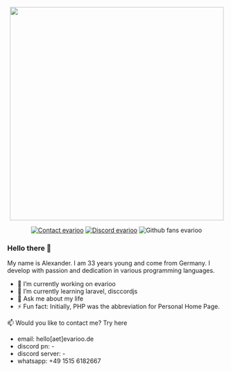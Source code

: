 <p align="center"><a href="https://www.evarioo.de" target="_blank"><img src="https://i.ibb.co/sPVdY46/github-readme-logo.png" width="493" /></a></p>

<p align="center">
<a href="mailto:hello@evarioo.de?subject=Contact about github.com/evarioooo"><img src="https://img.shields.io/static/v1?label=E-Mail&message=info@evarioo.de&color=ffba00&style=for-the-badge" alt="Contact evarioo" /></a>
<a href="https://discord.com/invite/9qqKZuAbsa"><img src="https://img.shields.io/discord/1180128790580572272?style=for-the-badge&label=Discord&color=ffba00" alt="Discord evarioo" /></a>
<img src="https://img.shields.io/github/followers/evarioooo?style=for-the-badge&label=Fans&color=ffba00" alt="Github fans evarioo" />
</p>

### Hello there 🌻

My name is Alexander. I am 33 years young and come from Germany. I develop with passion and dedication in various programming languages.

- 🔭 I’m currently working on evarioo
- 🌱 I’m currently learning laravel, disccordjs
- 💬 Ask me about my life
- ⚡ Fun fact: Initially, PHP was the abbreviation for Personal Home Page.

📫 Would you like to contact me? Try here

- email: hello[aet]evarioo.de
- discord pn: -
- discord server: -
- whatsapp: ‪+49 1515 6182667‬